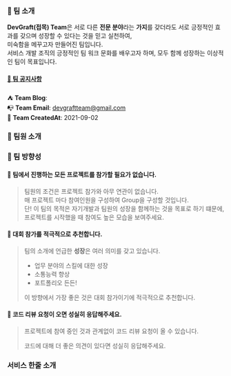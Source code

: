 ### 📖️️ 팀 소개

**DevGraft(접목) Team**은 서로 다른 **전문 분야**라는 **가지**를 갖더라도 서로 긍정적인 효과를 갖으며 성장할 수 있다는 것을 믿고 실천하여, <br>미숙함을 메꾸고자  만들어진 팀입니다.<br>
서비스 개발 조직의 긍정적인 팀 워크 문화를 배우고자 하며, 모두 함께 성장하는 이상적인 팀이 목표입니다.

#### [📌 팀 공지사항](https://github.com/dev-graft/.github/wiki/%ED%8C%80-%EA%B3%B5%EC%A7%80%EC%82%AC%ED%95%AD)

⛺ **Team Blog**: <br>
📭 **Team Email**: devgraftteam@gmail.com <br>
🎂 **Team CreatedAt**: 2021-09-02 <br> 


### 📌 팀원 소개


### 🚀 팀 방향성
 
#### 🌠 팀에서 진행하는 모든 프로젝트를 참가할 필요가 없습니다.

> 팀원의 조건은 프로젝트 참가와 아무 연관이 없습니다.<br>
> 매 프로젝트 마다 참여인원을 구성하여 Group을 구성할 것입니다.<br>
> 단! 이 팀의 목적은 자기개발과 팀원의 성장을 함께하는 것을 목표로 하기 떄문에, 프로젝트를 시작했을 때 참여도 높은 모습을 보여주세요. 
 
 
#### 🔖 대회 참가를 적극적으로 추천합니다.

> 팀의 소개에 언급한 **성장**은 여러 의미를 갖고 있습니다.
>
> - 업무 분야의 스킬에 대한 성장
> - 소통능력 향상
> - 포트폴리오 든든!
>
> 이 방향에서 가장 좋은 것은 대회 참가이기에 적극적으로 추천합니다.

#### 🍪 코드 리뷰 요청이 오면 성실히 응답해주세요.

>프로젝트에 참여 중인 것과 관계없이 코드 리뷰 요청이 올 수 있습니다.
>
>코드에 대해 더 좋은 의견이 있다면 성실히 응답해주세요.


### 서비스 한줄 소개


